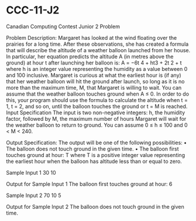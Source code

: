 # CCC-11-J2
Canadian Computing Contest Junior 2 Problem

Problem Description:
Margaret has looked at the wind floating over the prairies for a long time. After these observations,
she has created a formula that will describe the altitude of a weather balloon launched from her
house. In particular, her equation predicts the altitude A (in metres above the ground) at hour t
after launching her balloon is:
A = −6t
4 + ht3 + 2t
2 + t
where h is an integer value representing the humidity as a value between 0 and 100 inclusive.
Margaret is curious at what the earliest hour is (if any) that her weather balloon will hit the ground
after launch, so long as it is no more than the maximum time, M, that Margaret is willing to wait.
You can assume that the weather balloon touches ground when A ≤ 0.
In order to do this, your program should use the formula to calculate the altitude when t = 1,
t = 2, and so on, until the balloon touches the ground or t = M is reached.
Input Specification
The input is two non-negative integers: h, the humidity factor, followed by M, the maximum
number of hours Margaret will wait for the weather balloon to return to ground. You can assume
0 ≤ h ≤ 100 and 0 < M < 240.

Output Specification:
The output will be one of the following possibilities:
• The balloon does not touch ground in the given time.
• The balloon first touches ground at hour:
T
where T is a positive integer value representing the earliest hour when the balloon has altitude less
than or equal to zero.

Sample Input 1
30
10

Output for Sample Input 1
The balloon first touches ground at hour:
6

Sample Input 2
70
10
5

Output for Sample Input 2
The balloon does not touch ground in the given time.
